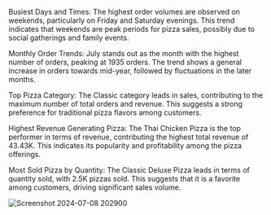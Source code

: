 Busiest Days and Times: 
The highest order volumes are observed on weekends, particularly on Friday and Saturday evenings. This trend indicates that weekends are peak periods for pizza sales, possibly due to social gatherings and family events.

Monthly Order Trends: 
July stands out as the month with the highest number of orders, peaking at 1935 orders. The trend shows a general increase in orders towards mid-year, followed by fluctuations in the later months.

Top Pizza Category: 
The Classic category leads in sales, contributing to the maximum number of total orders and revenue. This suggests a strong preference for traditional pizza flavors among customers.


Highest Revenue Generating Pizza: 
The Thai Chicken Pizza is the top performer in terms of revenue, contributing the highest total revenue of 43.43K. This indicates its popularity and profitability among the pizza offerings.

Most Sold Pizza by Quantity: 
The Classic Deluxe Pizza leads in terms of quantity sold, with 2.5K pizzas sold. This suggests that it is a favorite among customers, driving significant sales volume.

![Screenshot 2024-07-08 202900](https://github.com/Madhurrav/Pizza-Sales-Analysis/assets/91006396/f94858a1-60e5-437d-a99e-f9e2a6213257)
